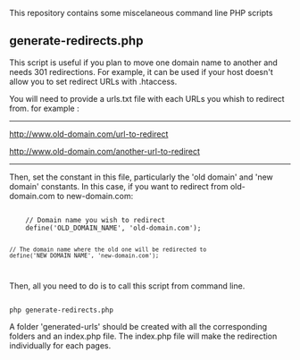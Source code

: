 This repository contains some miscelaneous command line PHP scripts

## generate-redirects.php

This script is useful if you plan to move one domain name to another and needs 301 redirections.
For example, it can be used if your host doesn't allow you to set redirect URLs with .htaccess.

You will need to provide a urls.txt file with each URLs you whish to redirect from. for example :

* * *
http://www.old-domain.com/url-to-redirect

http://www.old-domain.com/another-url-to-redirect
* * *

Then, set the constant in this file, particularly the 'old domain' and 'new domain' constants.
In this case, if you want to redirect from old-domain.com to new-domain.com:

<code>
	// Domain name you wish to redirect
	define('OLD_DOMAIN_NAME', 'old-domain.com');

	// The domain name where the old one will be redirected to
	define('NEW_DOMAIN_NAME', 'new-domain.com');
</code>

Then, all you need to do is to call this script from command line.

<code>
php generate-redirects.php
</code>

A folder 'generated-urls' should be created with all the corresponding folders and an index.php file.
The index.php file will make the redirection individually for each pages.

